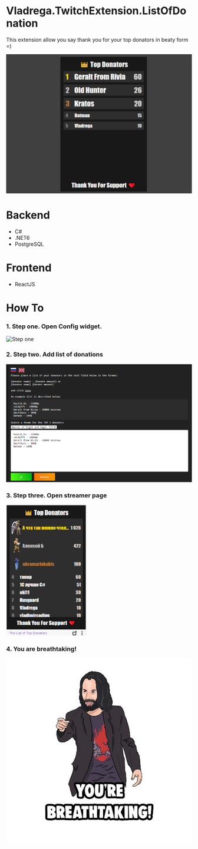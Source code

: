 # Vladrega.TwitchExtension.ListOfDonation
 
This extension allow you say thank you for your top donators in beaty form =)

![Extension View Example](images/extension-screen.png)

# Backend
- C#
- .NET6
- PostgreSQL

# Frontend
- ReactJS

# How To

### 1. Step one. Open Config widget.
![Step one]("images/HowTo/StepOne.png")

### 2. Step two. Add list of donations
![Step two](images/HowTo/StepTwo.png)

### 3. Step three. Open streamer page
![Step three](images/HowTo/StepThree.png)

### 4. You are breathtaking!
![Breathtaking](images/HowTo/breathtaking.jpg)
